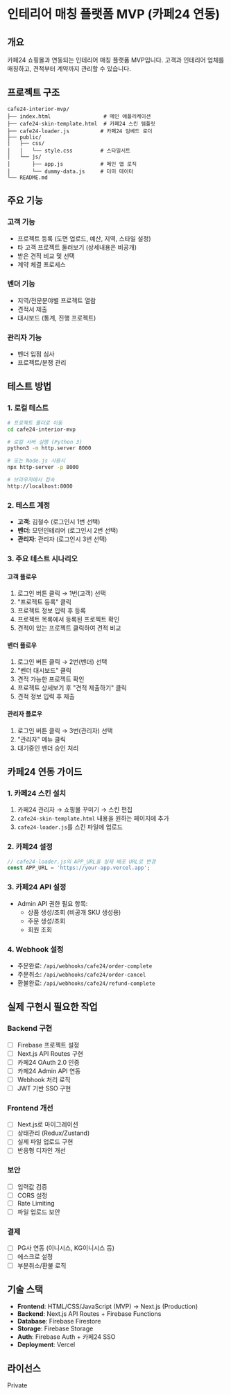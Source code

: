 # 인테리어 매칭 플랫폼 MVP (카페24 연동)

## 개요
카페24 쇼핑몰과 연동되는 인테리어 매칭 플랫폼 MVP입니다. 고객과 인테리어 업체를 매칭하고, 견적부터 계약까지 관리할 수 있습니다.

## 프로젝트 구조
```
cafe24-interior-mvp/
├── index.html                 # 메인 애플리케이션
├── cafe24-skin-template.html  # 카페24 스킨 템플릿
├── cafe24-loader.js          # 카페24 임베드 로더
├── public/
│   ├── css/
│   │   └── style.css         # 스타일시트
│   └── js/
│       ├── app.js            # 메인 앱 로직
│       └── dummy-data.js     # 더미 데이터
└── README.md
```

## 주요 기능

### 고객 기능
- 프로젝트 등록 (도면 업로드, 예산, 지역, 스타일 설정)
- 타 고객 프로젝트 둘러보기 (상세내용은 비공개)
- 받은 견적 비교 및 선택
- 계약 체결 프로세스

### 벤더 기능
- 지역/전문분야별 프로젝트 열람
- 견적서 제출
- 대시보드 (통계, 진행 프로젝트)

### 관리자 기능
- 벤더 입점 심사
- 프로젝트/분쟁 관리

## 테스트 방법

### 1. 로컬 테스트
```bash
# 프로젝트 폴더로 이동
cd cafe24-interior-mvp

# 로컬 서버 실행 (Python 3)
python3 -m http.server 8000

# 또는 Node.js 사용시
npx http-server -p 8000

# 브라우저에서 접속
http://localhost:8000
```

### 2. 테스트 계정
- **고객**: 김철수 (로그인시 1번 선택)
- **벤더**: 모던인테리어 (로그인시 2번 선택)  
- **관리자**: 관리자 (로그인시 3번 선택)

### 3. 주요 테스트 시나리오

#### 고객 플로우
1. 로그인 버튼 클릭 → 1번(고객) 선택
2. "프로젝트 등록" 클릭
3. 프로젝트 정보 입력 후 등록
4. 프로젝트 목록에서 등록된 프로젝트 확인
5. 견적이 있는 프로젝트 클릭하여 견적 비교

#### 벤더 플로우
1. 로그인 버튼 클릭 → 2번(벤더) 선택
2. "벤더 대시보드" 클릭
3. 견적 가능한 프로젝트 확인
4. 프로젝트 상세보기 후 "견적 제출하기" 클릭
5. 견적 정보 입력 후 제출

#### 관리자 플로우
1. 로그인 버튼 클릭 → 3번(관리자) 선택
2. "관리자" 메뉴 클릭
3. 대기중인 벤더 승인 처리

## 카페24 연동 가이드

### 1. 카페24 스킨 설치
1. 카페24 관리자 → 쇼핑몰 꾸미기 → 스킨 편집
2. `cafe24-skin-template.html` 내용을 원하는 페이지에 추가
3. `cafe24-loader.js`를 스킨 파일에 업로드

### 2. 카페24 설정
```javascript
// cafe24-loader.js의 APP_URL을 실제 배포 URL로 변경
const APP_URL = 'https://your-app.vercel.app';
```

### 3. 카페24 API 설정
- Admin API 권한 필요 항목:
  - 상품 생성/조회 (비공개 SKU 생성용)
  - 주문 생성/조회
  - 회원 조회

### 4. Webhook 설정
- 주문완료: `/api/webhooks/cafe24/order-complete`
- 주문취소: `/api/webhooks/cafe24/order-cancel`
- 환불완료: `/api/webhooks/cafe24/refund-complete`

## 실제 구현시 필요한 작업

### Backend 구현
- [ ] Firebase 프로젝트 설정
- [ ] Next.js API Routes 구현
- [ ] 카페24 OAuth 2.0 인증
- [ ] 카페24 Admin API 연동
- [ ] Webhook 처리 로직
- [ ] JWT 기반 SSO 구현

### Frontend 개선
- [ ] Next.js로 마이그레이션
- [ ] 상태관리 (Redux/Zustand)
- [ ] 실제 파일 업로드 구현
- [ ] 반응형 디자인 개선

### 보안
- [ ] 입력값 검증
- [ ] CORS 설정
- [ ] Rate Limiting
- [ ] 파일 업로드 보안

### 결제
- [ ] PG사 연동 (이니시스, KG이니시스 등)
- [ ] 에스크로 설정
- [ ] 부분취소/환불 로직

## 기술 스택
- **Frontend**: HTML/CSS/JavaScript (MVP) → Next.js (Production)
- **Backend**: Next.js API Routes + Firebase Functions
- **Database**: Firebase Firestore
- **Storage**: Firebase Storage
- **Auth**: Firebase Auth + 카페24 SSO
- **Deployment**: Vercel

## 라이선스
Private